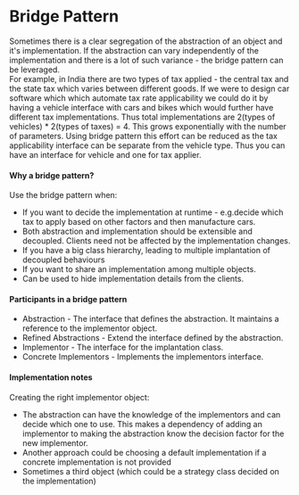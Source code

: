# Bridge Pattern

Sometimes there is a clear segregation of the abstraction of an object and it's implementation. If the
abstraction can vary independently of the implementation and there is a lot of such variance - the bridge
pattern can be leveraged.  
For example, in India there are two types of tax applied - the central tax and the state tax which varies 
between different goods. If we were to design car software which which automate tax rate applicability we
could do it by having a vehicle interface with cars and bikes which would further have different tax 
implementations. Thus total implementations are 2(types of vehicles) * 2(types of taxes) = 4. This grows
exponentially with the number of parameters.
Using bridge pattern this effort can be reduced as the tax applicability interface can be separate from the
vehicle type. Thus you can have an interface for vehicle and one for tax applier.

#### Why a bridge pattern?
Use the bridge pattern when:
* If you want to decide the implementation at runtime - e.g.decide which tax to apply based on other factors and
then manufacture cars.
* Both abstraction and implementation should be extensible and decoupled. Clients need not be affected by the implementation
changes.
* If you have a big class hierarchy, leading to multiple implantation of decoupled behaviours
* If you want to share an implementation among multiple objects.
* Can be used to hide implementation details from the clients.

#### Participants in a bridge pattern
* Abstraction - The interface that defines the abstraction. It maintains a reference to the implementor
object.
* Refined Abstractions - Extend the interface defined by the abstraction.
* Implementor - The interface for the implantation class.
* Concrete Implementors - Implements the implementors interface.

#### Implementation notes
Creating the right implementor object:
* The abstraction can have the knowledge of the implementors and
can decide which one to use. This makes a dependency of adding an implementor to making the abstraction know
the decision factor for the new implementor.
* Another approach could be choosing a default implementation if a concrete implementation is not provided
* Sometimes a third object (which could be a strategy class decided on the implementation)
